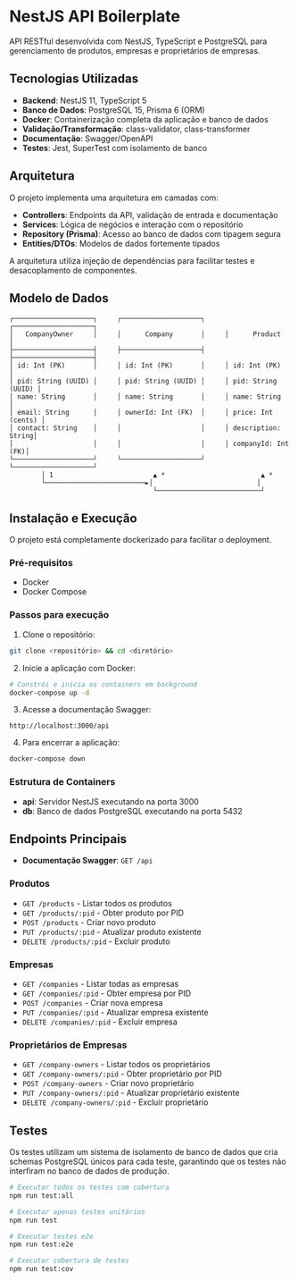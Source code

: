 # NestJS API Boilerplate

API RESTful desenvolvida com NestJS, TypeScript e PostgreSQL para gerenciamento de produtos, empresas e proprietários de empresas.

## Tecnologias Utilizadas

- **Backend**: NestJS 11, TypeScript 5
- **Banco de Dados**: PostgreSQL 15, Prisma 6 (ORM)
- **Docker**: Containerização completa da aplicação e banco de dados
- **Validação/Transformação**: class-validator, class-transformer
- **Documentação**: Swagger/OpenAPI
- **Testes**: Jest, SuperTest com isolamento de banco

## Arquitetura

O projeto implementa uma arquitetura em camadas com:

- **Controllers**: Endpoints da API, validação de entrada e documentação
- **Services**: Lógica de negócios e interação com o repositório
- **Repository (Prisma)**: Acesso ao banco de dados com tipagem segura
- **Entities/DTOs**: Modelos de dados fortemente tipados

A arquitetura utiliza injeção de dependências para facilitar testes e desacoplamento de componentes.

## Modelo de Dados

```
┌────────────────────┐     ┌────────────────────┐     ┌────────────────────┐
│   CompanyOwner     │     │      Company       │     │      Product       │
├────────────────────┤     ├────────────────────┤     ├────────────────────┤
│ id: Int (PK)       │     │ id: Int (PK)       │     │ id: Int (PK)       │
│ pid: String (UUID) │     │ pid: String (UUID) │     │ pid: String (UUID) │
│ name: String       │     │ name: String       │     │ name: String       │
│ email: String      │     │ ownerId: Int (FK)  │     │ price: Int (cents) │
│ contact: String    │     │                    │     │ description: String│
│                    │     │                    │     │ companyId: Int (FK)│
└────────────────────┘     └────────────────────┘     └────────────────────┘
        │ 1                         ▲ *                        ▲ *
        └─────────────────────────►│                          │
                                    └──────────────────────────┘
```

## Instalação e Execução

O projeto está completamente dockerizado para facilitar o deployment.

### Pré-requisitos

- Docker
- Docker Compose

### Passos para execução

1. Clone o repositório:
```bash
git clone <repositório> && cd <diretório>
```

2. Inicie a aplicação com Docker:
```bash
# Constrói e inicia os containers em background
docker-compose up -d
```

3. Acesse a documentação Swagger:
```
http://localhost:3000/api
```

4. Para encerrar a aplicação:
```bash
docker-compose down
```

### Estrutura de Containers

- **api**: Servidor NestJS executando na porta 3000
- **db**: Banco de dados PostgreSQL executando na porta 5432

## Endpoints Principais

- **Documentação Swagger**: `GET /api`

### Produtos
- `GET /products` - Listar todos os produtos
- `GET /products/:pid` - Obter produto por PID
- `POST /products` - Criar novo produto
- `PUT /products/:pid` - Atualizar produto existente
- `DELETE /products/:pid` - Excluir produto

### Empresas
- `GET /companies` - Listar todas as empresas
- `GET /companies/:pid` - Obter empresa por PID
- `POST /companies` - Criar nova empresa
- `PUT /companies/:pid` - Atualizar empresa existente
- `DELETE /companies/:pid` - Excluir empresa

### Proprietários de Empresas
- `GET /company-owners` - Listar todos os proprietários
- `GET /company-owners/:pid` - Obter proprietário por PID
- `POST /company-owners` - Criar novo proprietário
- `PUT /company-owners/:pid` - Atualizar proprietário existente
- `DELETE /company-owners/:pid` - Excluir proprietário

## Testes

Os testes utilizam um sistema de isolamento de banco de dados que cria schemas PostgreSQL únicos para cada teste, garantindo que os testes não interfiram no banco de dados de produção.

```bash
# Executar todos os testes com cobertura
npm run test:all

# Executar apenas testes unitários
npm run test

# Executar testes e2e
npm run test:e2e

# Executar cobertura de testes
npm run test:cov
```
